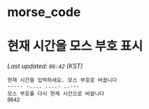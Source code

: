 # morse_code
# 현재 시간을 모스 부호 표시
<!-- MORSE_TIME_START -->
_Last updated: `06:42` (KST)_

```
현재 시간을 입력하세요. 모스 부호로 바꿉니다
----- -.... ....- ..---
모스 부호를 다시 현재 시간으로 바꿉니다
0642
```
<!-- MORSE_TIME_END -->
